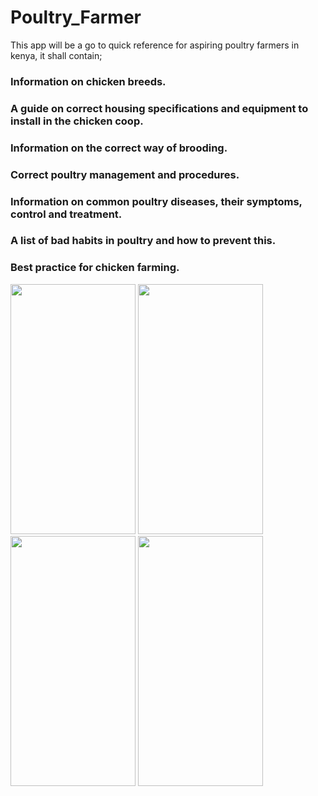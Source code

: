 # Poultry_Farmer
This app will be a go to quick reference for aspiring poultry farmers in kenya, it shall contain;
### Information on chicken breeds.
### A guide on correct housing specifications and equipment to install in the chicken coop.
### Information on the correct way of brooding.
### Correct poultry management and procedures.
### Information on common poultry diseases, their symptoms, control and treatment.
### A list of bad habits in poultry and how to prevent this.
### Best practice for chicken farming.


<img src = "https://user-images.githubusercontent.com/48671383/93919178-fda7e200-fd15-11ea-864d-1498487c70e7.png" width = "200" height = "400"> <img src = "https://user-images.githubusercontent.com/48671383/93919188-01d3ff80-fd16-11ea-89aa-824fec07a5fd.png" width = "200" height = "400"> <img src = "https://user-images.githubusercontent.com/48671383/93919200-04cef000-fd16-11ea-9c54-55a1660c551e.png" width = "200" height = "400"> <img src = "https://user-images.githubusercontent.com/48671383/93919231-0ef0ee80-fd16-11ea-9241-43831307a5cc.png" width = "200" height = "400">



